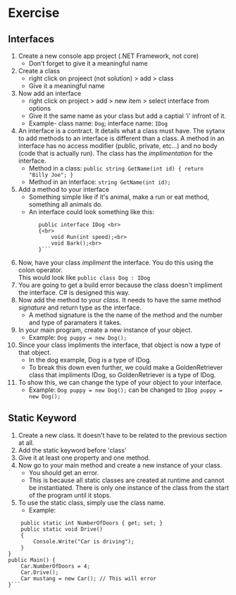 ﻿Exercise
==================
Interfaces
-------
1. Create a new console app project (.NET Framework, not core)
	- Don't forget to give it a meaningful name
2. Create a class
	- right click on projeect (not solution) > add > class
	- Give it a meaningful name
3. Now add an interface
	- right click on project > add > new item > select interface from options
	- Give it the same name as your class but add a captial 'i' infront of it.  
	- Example- class name: <code>Dog</code>; interface name: <code>IDog</code>
4. An interface is a contract.  It details what a class must have.  The sytanx to add methods to an 
interface is different than a class.  A method in an interface has no access modifier (public,
private, etc...) and no body (code that is actually run).  The class has the *implimentation* for
the interface.
	- Method in a class: <code>public string GetName(int id) { return "Billy Joe"; } </code>
	- Method in an interface: <code>string GetName(int id); </code>
5. Add a method to your interface
   - Something simple like if it's animal, make a run or eat method, something all animals do.
   - An interface could look something like this:
	 ```
		public interface IDog <br>
		{<br>
			void Run(int speed);<br>
			void Bark();<br>
		}```
6. Now, have your class *impliment* the interface.  You do this using the colon operator.  
This would look like <code>public class Dog : IDog </code>
7. You are going to get a build error because the class doesn't impliment the interface.  C# is
designed this way.
8. Now add the method to your *class*.  It needs to have the same method *signature* 
   and return type as the interface.
   - A method signature is the the name of the method and the number and type of 
	 paramaters it takes.
9. In your main program, create a new instance of your object.
	- Example: <code>Dog puppy = new Dog();</code>
10.  Since your class impliments the interface, that object is now a type of that object.
	 - In the dog example, Dog is a type of IDog.  
	 - To break this down even further, we could make a GoldenRetriever class that impliments
	 IDog, so GoldenRetriever is a type of IDog.
11. To show this, we can change the type of your object to your interface.
	- Example: <code>Dog puppy = new Dog();</code> can be changed to <code>IDog puppy = new Dog();</code>

Static Keyword
------
1. Create a new class.  It doesn't have to be related to the previous section at all.
2. Add the static keyword before 'class'
3. Give it at least one property and one method.
4. Now go to your main method and create a new instance of your class.
   - You should get an error.
   - This is because all static classes are created at runtime and cannot be instantiated. 
   There is only one instance of the class from the start of the program until it stops.
5. To use the static class, simply use the class name.
	- Example:
```public static class Car { 
	public static int NumberOfDoors { get; set; }
	public static void Drive()
	{
		Console.Write("Car is driving");
	}
}
public Main() {
	Car.NumberOfDoors = 4;
	Car.Drive();
	Car mustang = new Car(); // This will error
}```
